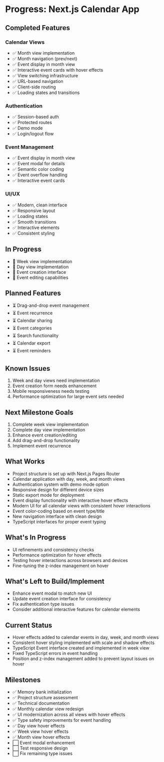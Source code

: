 # Progress: Next.js Calendar App

## Completed Features

### Calendar Views
- ✅ Month view implementation
- ✅ Month navigation (prev/next)
- ✅ Event display in month view
- ✅ Interactive event cards with hover effects
- ✅ View switching infrastructure
- ✅ URL-based navigation
- ✅ Client-side routing
- ✅ Loading states and transitions

### Authentication
- ✅ Session-based auth
- ✅ Protected routes
- ✅ Demo mode
- ✅ Login/logout flow

### Event Management
- ✅ Event display in month view
- ✅ Event modal for details
- ✅ Semantic color coding
- ✅ Event overflow handling
- ✅ Interactive event cards

### UI/UX
- ✅ Modern, clean interface
- ✅ Responsive layout
- ✅ Loading states
- ✅ Smooth transitions
- ✅ Interactive elements
- ✅ Consistent styling

## In Progress
- 🔄 Week view implementation
- 🔄 Day view implementation
- 🔄 Event creation interface
- 🔄 Event editing capabilities

## Planned Features
- ⏳ Drag-and-drop event management
- ⏳ Event recurrence
- ⏳ Calendar sharing
- ⏳ Event categories
- ⏳ Search functionality
- ⏳ Calendar export
- ⏳ Event reminders

## Known Issues
1. Week and day views need implementation
2. Event creation form needs enhancement
3. Mobile responsiveness needs testing
4. Performance optimization for large event sets needed

## Next Milestone Goals
1. Complete week view implementation
2. Complete day view implementation
3. Enhance event creation/editing
4. Add drag-and-drop functionality
5. Implement event recurrence

## What Works
- Project structure is set up with Next.js Pages Router
- Calendar application with day, week, and month views
- Authentication system with demo mode option
- Responsive design for different device sizes
- Static export mode for deployment
- Event display functionality with interactive hover effects
- Modern UI for all calendar views with consistent hover interactions
- Event color-coding based on event type/title
- New navigation interface with clean design
- TypeScript interfaces for proper event typing

## What's In Progress
- UI refinements and consistency checks
- Performance optimization for hover effects
- Testing hover interactions across browsers and devices
- Fine-tuning the z-index management on hover

## What's Left to Build/Implement
- Enhance event modal to match new UI
- Update event creation interface for consistency
- Fix authentication type issues
- Consider additional interactive features for calendar elements

## Current Status
- Hover effects added to calendar events in day, week, and month views
- Consistent hover styling implemented with scale and shadow effects
- TypeScript Event interface created and implemented in week view
- Fixed TypeScript errors in event handling
- Position and z-index management added to prevent layout issues on hover

## Milestones
- ✅ Memory bank initialization
- ✅ Project structure assessment
- ✅ Technical documentation
- ✅ Monthly calendar view redesign
- ✅ UI modernization across all views with hover effects
- ✅ Type safety improvements for event handling
- ✅ Day view hover effects
- ✅ Week view hover effects
- ✅ Month view hover effects
- ⬜ Event modal enhancement
- ⬜ Test responsive design
- ⬜ Fix remaining type issues 